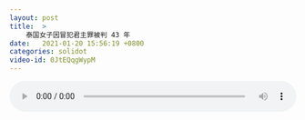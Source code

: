 ```yaml
---
layout: post
title:  >
    泰国女子因冒犯君主罪被判 43 年
date:   2021-01-20 15:56:19 +0800
categories: solidot
video-id: 0JtEQqgWypM
---
```


<audio src="/assets/dacbb5f119b6bfcd03a533cdf5e42c12.mp3" style="width: 100%;" controls></audio>

